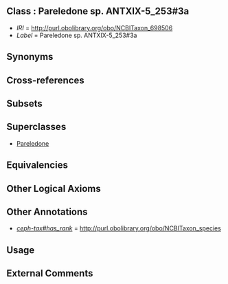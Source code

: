 
## Class : Pareledone sp. ANTXIX-5_253#3a

 * *IRI* = http://purl.obolibrary.org/obo/NCBITaxon_698506
 * *Label* = Pareledone sp. ANTXIX-5_253#3a

## Synonyms


## Cross-references


## Subsets


## Superclasses

 * [Pareledone](../../NCBITaxon/43/NCBITaxon_158843.md)

## Equivalencies


## Other Logical Axioms


## Other Annotations

 * *[ceph-tax#has_rank](../../ceph-tax#has/nk/ceph-tax#has_rank.md)* = http://purl.obolibrary.org/obo/NCBITaxon_species

## Usage


## External Comments

